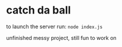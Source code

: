 # catch da ball
to launch the server run: `node index.js`

unfinished messy project, still fun to work on
